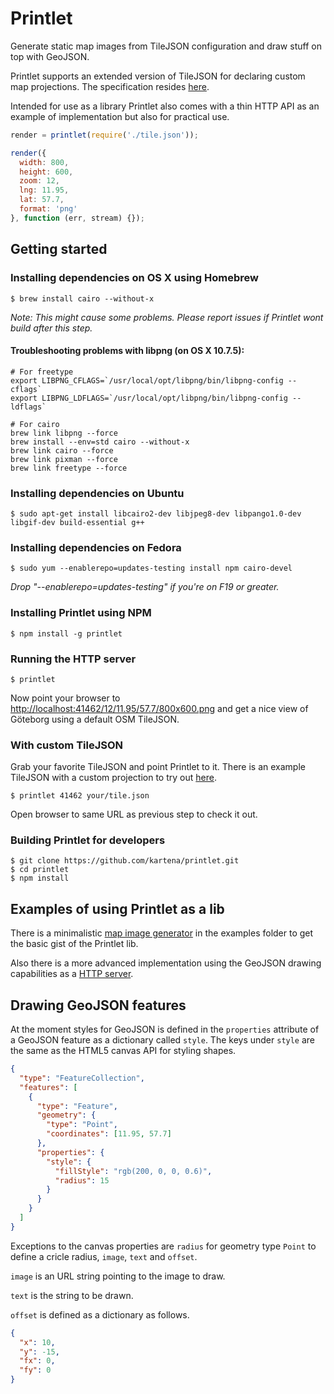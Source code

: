 # Printlet

Generate static map images from TileJSON configuration and draw stuff on top 
with GeoJSON.

Printlet supports an extended version of TileJSON for declaring custom map
projections. The specification resides
[here](https://github.com/perliedman/TileJSON/blob/master/2.0.0/README.md).

Intended for use as a library Printlet also comes with a thin HTTP API as an
example of implementation but also for practical use.

```javascript
render = printlet(require('./tile.json'));

render({
  width: 800,
  height: 600,
  zoom: 12,
  lng: 11.95,
  lat: 57.7,
  format: 'png'
}, function (err, stream) {});
```

## Getting started

### Installing dependencies on OS X using Homebrew

```
$ brew install cairo --without-x
```

*Note: This might cause some problems. Please report issues if Printlet wont
build after this step.*

#### Troubleshooting problems with libpng (on OS X 10.7.5):
```
# For freetype 
export LIBPNG_CFLAGS=`/usr/local/opt/libpng/bin/libpng-config --cflags`
export LIBPNG_LDFLAGS=`/usr/local/opt/libpng/bin/libpng-config --ldflags`

# For cairo
brew link libpng --force
brew install --env=std cairo --without-x
brew link cairo --force
brew link pixman --force
brew link freetype --force
```


### Installing dependencies on Ubuntu

```
$ sudo apt-get install libcairo2-dev libjpeg8-dev libpango1.0-dev libgif-dev build-essential g++
```

### Installing dependencies on Fedora

```
$ sudo yum --enablerepo=updates-testing install npm cairo-devel
```
*Drop "--enablerepo=updates-testing" if you're on F19 or greater.*

### Installing Printlet using NPM

```
$ npm install -g printlet
```

### Running the HTTP server

```
$ printlet
```

Now point your browser to
[http://localhost:41462/12/11.95/57.7/800x600.png](http://localhost:41462/12/11.95/57.7/800x600.png)
and get a nice view of Göteborg using a default OSM TileJSON.

### With custom TileJSON

Grab your favorite TileJSON and point Printlet to it. There is an example
TileJSON with a custom projection to try out
[here](https://github.com/kartena/printlet/blob/master/examples/lmv.json).

```
$ printlet 41462 your/tile.json
```

Open browser to same URL as previous step to check it out.

### Building Printlet for developers

```
$ git clone https://github.com/kartena/printlet.git
$ cd printlet
$ npm install
```

## Examples of using Printlet as a lib

There is a minimalistic [map image
generator](https://github.com/kartena/printlet/blob/master/examples/static.js)
in the examples folder to get the basic gist of the Printlet lib.

Also there is a more advanced implementation using the GeoJSON drawing
capabilities as a [HTTP
server](https://github.com/kartena/printlet/blob/master/examples/server.js).

## Drawing GeoJSON features

At the moment styles for GeoJSON is defined in the `properties` attribute of
a GeoJSON feature as a dictionary called `style`. The keys under `style`
are the same as the HTML5 canvas API for styling shapes.

```json
{
  "type": "FeatureCollection",
  "features": [
    {
      "type": "Feature",
      "geometry": {
        "type": "Point",
        "coordinates": [11.95, 57.7]
      },
      "properties": {
        "style": {
          "fillStyle": "rgb(200, 0, 0, 0.6)",
          "radius": 15
        }
      }
    }
  ]
}
```

Exceptions to the canvas properties are `radius` for geometry type `Point`
to define a cricle radius, `image`, `text` and `offset`.

`image` is an URL string pointing to the image to draw.

`text` is the string to be drawn.

`offset` is defined as a dictionary as follows.

```json
{
  "x": 10,
  "y": -15,
  "fx": 0,
  "fy": 0
}
```
